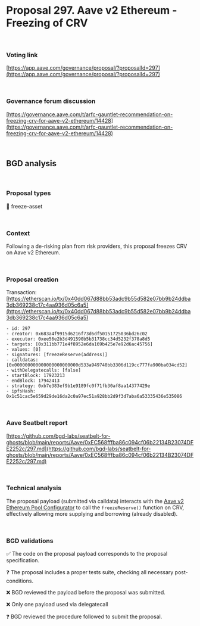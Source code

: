 # Proposal 297. Aave v2 Ethereum - Freezing of CRV

<br>

### Voting link

[https://app.aave.com/governance/proposal/?proposalId=297](https://app.aave.com/governance/proposal/?proposalId=297)

<br>

### Governance forum discussion

[https://governance.aave.com/t/arfc-gauntlet-recommendation-on-freezing-crv-for-aave-v2-ethereum/14428](https://governance.aave.com/t/arfc-gauntlet-recommendation-on-freezing-crv-for-aave-v2-ethereum/14428)

<br>

## BGD analysis

<br>

### Proposal types

:ice_cube: freeze-asset

<br>

### Context

Following a de-risking plan from risk providers, this proposal freezes CRV on Aave v2 Ethereum.

<br>

### Proposal creation

Transaction: [https://etherscan.io/tx/0x40dd067d88bb53adc9b55d582e07bb9b24ddba3db369238c17c4aa936d05c6a5](https://etherscan.io/tx/0x40dd067d88bb53adc9b55d582e07bb9b24ddba3db369238c17c4aa936d05c6a5)

```
- id: 297
- creator: 0x683a4f9915d6216f73d6df50151725036bd26c02
- executor: 0xee56e2b3d491590b5b31738cc34d5232f378a8d5
- targets: [0x311bb771e4f8952e6da169b425e7e92d6ac45756]
- values: [0]
- signatures: [freezeReserve(address)]
- calldatas: [0x000000000000000000000000d533a949740bb3306d119cc777fa900ba034cd52]
- withDelegatecalls: [false]
- startBlock: 17923213
- endBlock: 17942413
- strategy: 0xb7e383ef9b1e9189fc0f71fb30af8aa14377429e
- ipfsHash: 0x1c51cac5e659d29de16da2c0a97ec51a928bb2d9f3d7aba6a53335436e535086
```

<br>

### Aave Seatbelt report

[https://github.com/bgd-labs/seatbelt-for-ghosts/blob/main/reports/Aave/0xEC568fffba86c094cf06b22134B23074DFE2252c/297.md](https://github.com/bgd-labs/seatbelt-for-ghosts/blob/main/reports/Aave/0xEC568fffba86c094cf06b22134B23074DFE2252c/297.md)


<br>

### Technical analysis

The proposal payload (submitted via calldata) interacts with the [Aave v2 Ethereum Pool Configurator](https://etherscan.io/address/0x311Bb771e4F8952E6Da169b425E7e92d6Ac45756) to call the `freezeReserve()` function on CRV, effectively allowing more supplying and borrowing (already disabled).

<br>

### BGD validations

:white_check_mark: The code on the proposal payload corresponds to the proposal specification.

:question: The proposal includes a proper tests suite, checking all necessary post-conditions.

:x: BGD reviewed the payload before the proposal was submitted.

:x: Only one payload used via delegatecall

:question: BGD reviewed the procedure followed to submit the proposal.